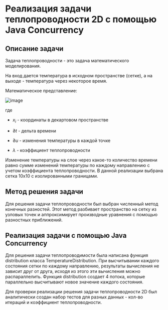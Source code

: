 # Реализация задачи теплопроводности 2D с помощью Java Concurrency
## Описание задачи
Задача теплопроводности - это задача математического моделирования. 

На вход дается температура в исходном пространстве (сетке), а на выходе - температура через некоторое время. 

Математическое представление:

![image](https://github.com/coockie273/temperatureDistribution/assets/103525603/89a042ca-1ce2-4cc0-983c-14a58922cf9a)

где

- $x_i$ - координаты в декартовом пространстве

- $\partial t$ - дельта времени

- $\partial u$ - изменения температуры в каждой точке

- $\lambda$ - коэффициент теплопроводности

Изменение температуры на слое через какое-то количество времени равно сумме изменений температуры по каждому направлению с учетом коэффициента теплопроводности.
В данной реализации выбрана сетка 10x10 с изолированными границами.

## Метод решения задачи
Для решения задачи теплопроводности был выбран численный метод конечных разностей. Этот метод разбивает пространство на сетку из узловых точек и аппроксимирует производные уравнения с помощью разностных приближений.
## Реализация задачи с помощью Java Concurrency
Для решения задачи теплопроводимости была написана функция distribution класса TemperatureDistribution. При высчитывании каждого состояния сетки по каждому направлению, результаты вычисления не зависит друг от друга, исходя из этого эти вычисления можно распараллелить. Функция distribution создает 4 потока, которые параллельно высчитывают новое значение каждого состояния.

Для проверки реализации решения задачи теплопроводности 2D был аналитически создан набор тестов для разных данных - кол-во итераций и коэффициент теплопроводности. 



